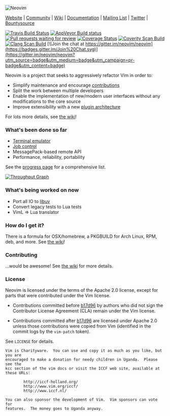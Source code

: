 ![Neovim](https://raw.githubusercontent.com/neovim/neovim.github.io/master/logos/neovim-logo.png)

[Website](http://neovim.io) |
[Community](http://neovim.io/community/) |
[Wiki](https://github.com/neovim/neovim/wiki) |
[Documentation](http://neovim.io/doc) |
[Mailing List](https://groups.google.com/forum/#!forum/neovim) |
[Twitter](http://twitter.com/Neovim) |
[Bountysource](https://www.bountysource.com/teams/neovim)

[![Travis Build Status](https://travis-ci.org/neovim/neovim.svg?branch=master)](https://travis-ci.org/neovim/neovim)
[![AppVeyor Build status](https://ci.appveyor.com/api/projects/status/cf1jwc29198748we/branch/master?svg=true)](https://ci.appveyor.com/project/neovim/neovim/branch/master)
[![Pull requests waiting for review](https://badge.waffle.io/neovim/neovim.svg?label=RFC&title=RFCs)](https://waffle.io/neovim/neovim)
[![Coverage Status](https://img.shields.io/coveralls/neovim/neovim.svg)](https://coveralls.io/r/neovim/neovim)
[![Coverity Scan Build](https://scan.coverity.com/projects/2227/badge.svg)](https://scan.coverity.com/projects/2227)
[![Clang Scan Build](http://neovim.io/doc/reports/clang/badge.svg)](http://neovim.io/doc/reports/clang)
[![Join the chat at https://gitter.im/neovim/neovim](https://badges.gitter.im/Join%20Chat.svg)](https://gitter.im/neovim/neovim?utm_source=badge&utm_medium=badge&utm_campaign=pr-badge&utm_content=badge)

Neovim is a project that seeks to aggressively refactor Vim in order to:

- Simplify maintenance and encourage [contributions](https://github.com/neovim/neovim/wiki/Contributing)
- Split the work between multiple developers
- Enable the implementation of new/modern user interfaces without any
  modifications to the core source
- Improve extensibility with a new [plugin architecture](https://github.com/neovim/neovim/wiki/Plugin-UI-architecture)

For lots more details, see
[the wiki](https://github.com/neovim/neovim/wiki/Introduction)!

### What's been done so far

- [Terminal emulator](http://neovim.io/doc/user/nvim_terminal_emulator.html)
- [Job control](https://github.com/neovim/neovim/pull/2247)
- MessagePack-based remote API
- Performance, reliability, portability

See the [progress page](https://github.com/neovim/neovim/wiki/Progress) for a comprehensive list.

[![Throughput Graph](https://graphs.waffle.io/neovim/neovim/throughput.svg)](https://waffle.io/neovim/neovim/metrics)

### What's being worked on now

- Port all IO to [libuv](https://github.com/libuv/libuv/blob/master/README.md)
- Convert legacy tests to Lua tests
- VimL => Lua translator

### How do I get it?

There is a formula for OSX/homebrew, a PKGBUILD for Arch Linux, RPM, deb, and
more. See [the wiki](https://github.com/neovim/neovim/wiki/Installing-Neovim)!

### Contributing

...would be awesome! See [the wiki](https://github.com/neovim/neovim/wiki/Contributing) for more details.

### License

Neovim is licensed under the terms of the Apache 2.0 license, except for
parts that were contributed under the Vim license.

- Contributions committed before [b17d96][license-commit] by authors who did
  not sign the Contributor License Agreement (CLA) remain under the Vim license.

- Contributions committed after [b17d96][license-commit] are licensed under
  Apache 2.0 unless those contributions were copied from Vim (identified in
  the commit logs by the `vim-patch` token).

See `LICENSE` for details.

    Vim is Charityware.  You can use and copy it as much as you like, but you are
    encouraged to make a donation for needy children in Uganda.  Please see the
    kcc section of the vim docs or visit the ICCF web site, available at these URLs:

            http://iccf-holland.org/
            http://www.vim.org/iccf/
            http://www.iccf.nl/

    You can also sponsor the development of Vim.  Vim sponsors can vote for
    features.  The money goes to Uganda anyway.

[license-commit]: https://github.com/neovim/neovim/commit/b17d9691a24099c9210289f16afb1a498a89d803

<!-- vim: set tw=80: -->
